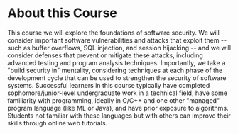 
# About this Course

This course we will explore the foundations of software security. We will consider important software vulnerabilities and attacks that exploit them -- such as buffer overflows, SQL injection, and session hijacking -- and we will consider defenses that prevent or mitigate these attacks, including advanced testing and program analysis techniques. Importantly, we take a "build security in" mentality, considering techniques at each phase of the development cycle that can be used to strengthen the security of software systems. Successful learners in this course typically have completed sophomore/junior-level undergraduate work in a technical field, have some familiarity with programming, ideally in C/C++ and one other "managed" program language (like ML or Java), and have prior exposure to algorithms. Students not familiar with these languages but with others can improve their skills through online web tutorials.